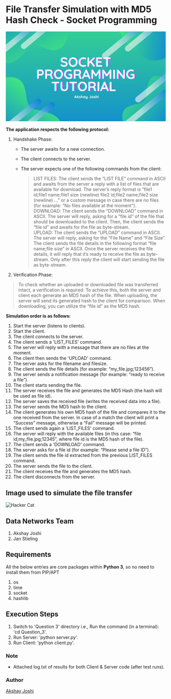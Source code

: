 # File Transfer Simulation with MD5 Hash Check - Socket Programming

![Welcome](\server_received_files\asset.png)

**The application respects the following protocol:**

1. Handshake Phase:

    * The server awaits for a new connection.
    * The client connects to the server.
    * The server expects one of the following commands from the client:

        > LIST FILES: The client sends the “LIST FILE” command in ASCII and awaits from the server a reply with a list of files that are available for download. The server’s reply format is “file1 id;file1 name;file1 size (newline) file2 id;file2 name;file2 size (newline) ...” or a custom message in case there are no files (for example: “No files available at the moment”).  
        > DOWNLOAD: The client sends the “DOWNLOAD” command in ASCII. The server will reply, asking for a “file id” of the file that should be downloaded to the client. Then, the client sends the “file id” and awaits for the file as byte-stream.  
        > UPLOAD: The client sends the “UPLOAD” command in ASCII. The server will reply, asking for the “File Name” and “File Size”. The client sends the file details in the following format “file name;file size” in ASCII. Once the server receives the file details, it will reply that it’s ready to receive the file as byte-stream. Only after this reply the client will start sending the file as byte-stream.  

2. Verification Phase:  

> To check whether an uploaded or downloaded file was transferred intact, a verification is required. To achieve this, both the server and client each generate an MD5 hash of the file. When uploading, the server will send its generated hash to the client for comparison. When downloading, you can utilize the “file id” as the MD5 hash.

**Simulation order is as follows:**

1. Start the server (listens to clients).
2. Start the client.
3. The client connects to the server.
4. The client sends a 'LIST_FILES' command.
5. The server will reply with a message that there are no files at the moment.
6. The client then sends the 'UPLOAD' command.
7. The server asks for the filename and filesize.
8. The client sends the file details (for example: “my_file.jpg;123456”).
9. The server sends a notification message (for example: “ready to receive a file”).
10. The client starts sending the file.
11. The server receives the file and generates the MD5 Hash (the hash will be used as file id).
12. The server saves the received file (writes the received data into a file).
13. The server sends the MD5 hash to the client.
14. The client generates his own MD5 hash of the file and compares it to the one received from the server. In case of a match the client will print a “Success” message, otherwise a “Fail” message will be printed.
15. The client sends again a 'LIST_FILES' command.
16. The server will reply with the available files (in this case: “file id;my_file.jpg;12345”, where file id is the MD5 hash of the file).
17. The client sends a 'DOWNLOAD' command.
18. The server asks for a file id (for example: “Please send a file ID”).
19. The client sends the file id extracted from the previous LIST_FILES command.
20. The server sends the file to the client.
21. The client receives the file and generates the MD5 hash.
22. The client disconnects from the server.

## Image used to simulate the file transfer

![Hacker Cat](hacker_cat.jpg)

## Data Networks Team

1. Akshay Joshi
2. Jan Stieling

## Requirements

All the below entries are core packages within **Python 3**, so no need to install them from PIP/APT

1. os
2. time
3. socket
4. hashlib

## Execution Steps

1. Switch to 'Question 3' directory i.e., Run the command (in a terminal): 'cd Question_3'.
2. Run Server: 'python server.py'.
3. Run Client: 'python client.py'.

### Note

* Attached log.txt of results for both Client & Server code (after test runs).

### Author

[Akshay Joshi](https://akshayjoshi.tech)
